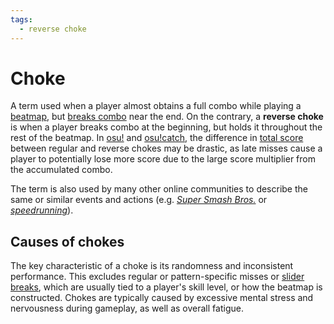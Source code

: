 ```yaml
---
tags:
  - reverse choke
---
```


# Choke

A term used when a player almost obtains a full combo while playing a [beatmap](/wiki/Beatmap), but [breaks combo](/wiki/Glossary/Combobreak) near the end. On the contrary, a **reverse choke** is when a player breaks combo at the beginning, but holds it throughout the rest of the beatmap. In [osu!](/wiki/Game_mode/osu!) and [osu!catch](/wiki/Game_mode/osu!catch), the difference in [total score](/wiki/Score) between regular and reverse chokes may be drastic, as late misses cause a player to potentially lose more score due to the large score multiplier from the accumulated combo.

The term is also used by many other online communities to describe the same or similar events and actions (e.g. [*Super Smash Bros.*](https://en.wikipedia.org/wiki/Super_Smash_Bros.) or [*speedrunning*](https://en.wikipedia.org/wiki/Speedrun)).

## Causes of chokes

The key characteristic of a choke is its randomness and inconsistent performance. This excludes regular or pattern-specific misses or [slider breaks](/wiki/Gameplay/Slider_break), which are usually tied to a player's skill level, or how the beatmap is constructed. Chokes are typically caused by excessive mental stress and nervousness during gameplay, as well as overall fatigue.
